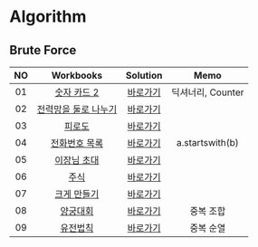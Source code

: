 # Algorithm 

## Brute Force
|<center>NO|<center>Workbooks|<center>Solution|<center>Memo|
|:---:|:---:|:---:|:---:|
|01|[숫자 카드 2](https://www.acmicpc.net/problem/10816)|[바로가기](./Solution/숫자%20카드%202)| 딕셔너리, Counter|
|02|[전력망을 둘로 나누기](https://school.programmers.co.kr/learn/courses/30/lessons/86971)|[바로가기](./Solution/전력망을%20둘로%20나누기)||
|03|[피로도](https://school.programmers.co.kr/learn/courses/30/lessons/87946)|[바로가기](./Solution/피로도)| |
|04|[전화번호 목록](https://school.programmers.co.kr/learn/courses/30/lessons/42577)|[바로가기](./Solution/전화번호%20목록)| a.startswith(b) |
|05|[이장님 초대](https://www.acmicpc.net/problem/9237)|[바로가기](./Solution/이장님%20초대)| |
|06|[주식](https://www.acmicpc.net/problem/11501)|[바로가기](./Solution/주식)| |
|07|[크게 만들기](https://www.acmicpc.net/problem/2812)|[바로가기](./Solution/크게%20만들기)| |
|08|[양궁대회](https://school.programmers.co.kr/learn/courses/30/lessons/92342)|[바로가기](./Solution/양궁대회)| 중복 조합 |
|09|[유전법칙](https://school.programmers.co.kr/learn/courses/15008/lessons/121685)|[바로가기](./Solution/유전법칙)| 중복 순열|



